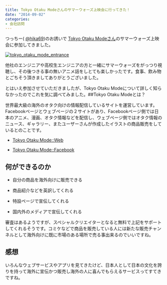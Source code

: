 ```yaml
---
title: Tokyo Otaku Modeさんのサマーウォーズ上映会に行ってきた！
date: "2014-09-02"
categories: 
- 会社訪問
---
```


つっちー(
[@hika69](https://twitter.com/hika69))のお誘いで
[Tokyo Otaku Modeさん](http://otakumode.com/)のサマーウォーズ上映会に参加してきました。


[![tokyo_otaku_mode_entrance](https://hypermkt-blog.lolipop.io/wp-content/uploads/2014/09/tokyo_otaku_mode_entrance-e1409584706192-225x300.jpg)](https://hypermkt-blog.lolipop.io/wp-content/uploads/2014/09/tokyo_otaku_mode_entrance-e1409584706192.jpg)

他社のエンジニアや高校生エンジニアの方と一緒にサマーウォーズをがっつり視聴し、その後つきる事の無いアニメ話をしとても楽しかったです。食事、飲み物とごちそう頂きましてありがとうございました。

とはいえ参加させていただきましたが、Tokyo Otaku Modeについて詳しく知らなかったのでこれを気に調べてみました。##Tokyo Otaku Modeとは？


世界最大級の海外のオタク向けの情報配信しているサイトを運営しています。Facebookページとウェブページの２サイトがあり、Facebookページ側では日本のアニメ、漫画、オタク情報などを配信し、ウェブページ側ではオタク情報のニュース、ギャラリー、またユーザーさんが作成したイラストの商品販売をしているとのことです。


*  [Tokyo Otaku Mode::Web](http://otakumode.com/)


*  [Tokyo Otaku Mode::Facebook](https://www.facebook.com/tokyootakumode?fref=ts)


## 何ができるのか



*  自分の商品を海外向けに販売できる


*  商品紹介などを英訳してくれる


*  特設ページで宣伝してくれる


*  国内外のメディアで宣伝してくれる

審査はあるようですが、スペシャルクリエイターとなると無料で上記をサポートしてくれるそうです。コミケなどで商品を販売している人には新たな販売チャンネルとして海外向けに既に市場のある場所で売る事出来るのでいいですね。


## 感想


いろんなウェブサービスやアプリを見てきたけど、日本人として日本の文化を誇りを持って海外に宣伝かつ販売し海外の人に喜んでもらえるサービスってすてきですね。